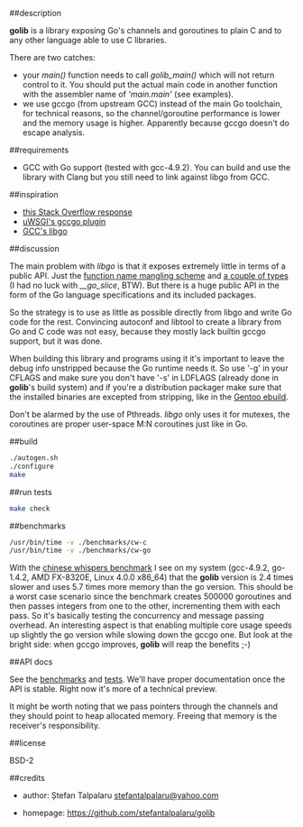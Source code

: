 ##description

**golib** is a library exposing Go's channels and goroutines to plain C and to any
other language able to use C libraries.

There are two catches:
- your *main()* function needs to call *golib\_main()* which will not return control
  to it. You should put the actual main code in another function with the
  assembler name of *'main.main'* (see examples).
- we use gccgo (from upstream GCC) instead of the main Go toolchain, for
  technical reasons, so the channel/goroutine performance is lower and the
  memory usage is higher. Apparently because gccgo doesn't do escape analysis.

##requirements

- GCC with Go support (tested with gcc-4.9.2). You can build and use the
  library with Clang but you still need to link against libgo from GCC.

##inspiration

- [this Stack Overflow response][8]
- [uWSGI's gccgo plugin][4]
- [GCC's libgo][5]

##discussion

The main problem with *libgo* is that it exposes extremely little in terms of a
public API. Just the [function name mangling scheme][6] and [a couple of
types][7] (I had no luck with *\_\_go\_slice*, BTW). But there is a huge public
API in the form of the Go language specifications and its included packages.

So the strategy is to use as little as possible directly from libgo and write
Go code for the rest. Convincing autoconf and libtool to create a library from
Go and C code was not easy, because they mostly lack builtin gccgo support, but
it was done.

When building this library and programs using it it's important to leave the
debug info unstripped because the Go runtime needs it. So use '-g' in your
CFLAGS and make sure you don't have '-s' in LDFLAGS (already done in **golib**'s
build system) and if you're a distribution packager make sure that the
installed binaries are excepted from stripping, like in the [Gentoo ebuild][9].

Don't be alarmed by the use of Pthreads. *libgo* only uses it for mutexes, the
coroutines are proper user-space M:N coroutines just like in Go.

##build

```sh
./autogen.sh
./configure
make
```

##run tests

```sh
make check
```

##benchmarks

```sh
/usr/bin/time -v ./benchmarks/cw-c
/usr/bin/time -v ./benchmarks/cw-go
```

With the [chinese whispers benchmark][1] I see on my system (gcc-4.9.2, go-1.4.2,
AMD FX-8320E, Linux 4.0.0 x86\_64) that the **golib** version is 2.4 times slower
and uses 5.7 times more memory than the go version. This should be a worst case
scenario since the benchmark creates 500000 goroutines and then passes integers
from one to the other, incrementing them with each pass. So it's basically
testing the concurrency and message passing overhead. An interesting aspect is
that enabling multiple core usage speeds up slightly the go version while
slowing down the gccgo one. But look at the bright side: when gccgo improves,
**golib** will reap the benefits ;-)

##API docs

See the [benchmarks][2] and [tests][3]. We'll have proper documentation once the API is
stable. Right now it's more of a technical preview.

It might be worth noting that we pass pointers through the channels and they
should point to heap allocated memory. Freeing that memory is the receiver's
responsibility.

##license

BSD-2

##credits

- author: Ștefan Talpalaru <stefantalpalaru@yahoo.com>

- homepage: https://github.com/stefantalpalaru/golib

[1]: benchmarks/cw-c.c
[2]: benchmarks/
[3]: tests/
[4]: https://github.com/unbit/uwsgi/tree/master/plugins/gccgo
[5]: https://github.com/gcc-mirror/gcc/tree/master/libgo
[6]: https://gcc.gnu.org/onlinedocs/gccgo/Function-Names.html#Function-Names
[7]: https://gcc.gnu.org/onlinedocs/gccgo/C-Type-Interoperability.html#C-Type-Interoperability
[8]: http://stackoverflow.com/questions/6125683/call-go-functions-from-c/15760986#15760986
[9]: https://github.com/stefantalpalaru/gentoo-overlay/blob/master/dev-libs/golib/golib-9999.ebuild

